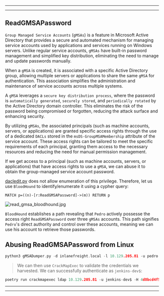 
---
---
## ReadGMSAPassword

`Group Managed Service Accounts` (`gMSAs`) is a feature in Microsoft Active Directory that provides a secure and automated mechanism for managing service accounts used by applications and services running on Windows servers. Unlike regular service accounts, `gMSAs` have built-in password management and simplified key distribution, eliminating the need to manage and update passwords manually.

When a `gMSA` is created, it is associated with a specific Active Directory group, allowing multiple servers or applications to share the same `gMSA` for authentication. This association simplifies the administration and maintenance of service accounts across multiple systems.

A `gMSA` leverages a `secure key distribution process`, where the password is `automatically generated`, `securely stored`, and `periodically rotated` by the Active Directory domain controller. This eliminates the risk of the password being compromised or forgotten, reducing the attack surface and enhancing security.

By utilizing `gMSAs`, the associated principals (such as machine accounts, servers, or applications) are granted specific access rights through the use of a dedicated `DACLs` stored in the `msDS-GroupMSAMembership` attribute of the service account. These access rights can be tailored to meet the specific requirements of each principal, granting them access to the necessary resources and reducing the need for manual permission management.

If we get access to a principal (such as machine accounts, servers, or applications) that have access rights to use a `gMSA`, we can abuse it to obtain the group-managed service account password.

[dacledit.py](https://raw.githubusercontent.com/ShutdownRepo/impacket/dacledit/examples/dacledit.py) does not allow enumeration of this privilege. Therefore, let us use `BloodHound` to identify/enumerate it using a cypher query:

```cypher
MATCH p=((n)-[r:ReadGMSAPassword]->(m)) RETURN p
```

![read_gmsa_bloodhound.jpg](https://academy.hackthebox.com/storage/modules/219/read_gmsa_bloodhound.jpg)

`BloodHound` establishes a path revealing that `Pedro` actively possesse the access right `ReadGMSAPassword` over three `gMSAs` accounts. This path signifies `Pedro`'s direct authority and control over these accounts, meaning we can use his account to retrieve those passwords.
## Abusing ReadGMSAPassword from Linux

```c
python3 gMSADumper.py -d inlanefreight.local -l 10.129.205.81 -u pedro -p SecuringAD01
```

> We can then use `CrackMapExec` to validate the credentials we harvested. We can successfully authenticate as `jenkins-dev$`:

```c
poetry run crackmapexec ldap 10.129.205.81 -u jenkins-dev$ -H 4d8bcd4f5c70fe71beb848b4ab124e61
```

---
---
